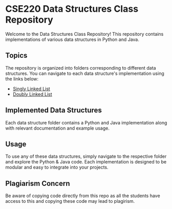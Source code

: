 # CSE220 Data Structures Class Repository

Welcome to the Data Structures Class Repository! This repository contains implementations of various data structures in Python and Java.


## Topics

The repository is organized into folders corresponding to different data structures. You can navigate to each data structure's implementation using the links below:

- [Singly Linked List](Singly_linked_list/)
- [Doubly Linked List](Doubly_linked_list/)

## Implemented Data Structures

Each data structure folder contains a Python and Java implementation along with relevant documentation and example usage.

## Usage

To use any of these data structures, simply navigate to the respective folder and explore the Python & Java code. Each implementation is designed to be modular and easy to integrate into your projects.

## Plagiarism Concern
Be aware of copying code directly from this repo as all the students have access to this and copying these code may lead to plagirism.
